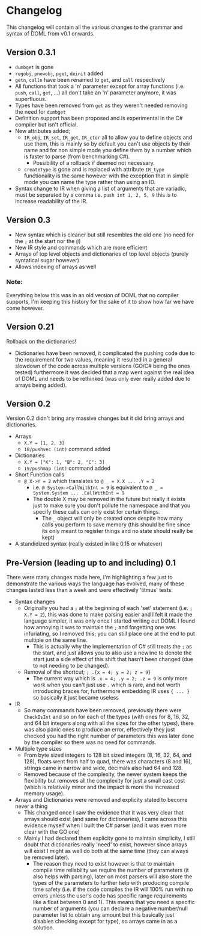 # Changelog

This changelog will contain all the various changes to the grammar and syntax of DOML from v0.1 onwards.

## Version 0.3.1

- `dumbget` is gone
- `regobj`, `pnewobj`, `pget`, `deinit` added
- `getn`, `calln` have been renamed to `get`, and `call` respectively
- All functions that took a 'n' parameter except for array functions (i.e. `push`, `call`, `get`, ...) all don't take an 'n' parameter anymore, it was superfluous.
- Types have been removed from `get` as they weren't needed removing the need for `dumbget`
- Definition support has been proposed and is experimental in the C# compiler but isn't official.
- New attributes added;
  - `IR_obj`, `IR_set`, `IR_get`, `IR_ctor` all to allow you to define objects and use them, this is mainly so by default you can't use objects by their name and for non simple mode you define them by a number which is faster to parse (from benchmarking C#).
    - Possibility of a rollback if deemed not necessary.
  - `createType` is gone and is replaced with attribute `IR_type` functionality is the same however with the exception that in simple mode you can name the type rather than using an ID.
- Syntax change to IR when giving a list of arguments that are variadic, must be separated by a comma i.e. `push int 1, 2, 5, 9` this is to increase readability of the IR.

## Version 0.3

- New syntax which is cleaner but still resembles the old one (no need for the `;` at the start nor the `@`)
- New IR style and commands which are more efficient
- Arrays of top level objects and dictionaries of top level objects (purely syntatical sugar however)
- Allows indexing of arrays as well

### Note:

Everything below this was in an old version of DOML that no compiler supports, I'm keeping this history for the sake of it to show how far we have come however.

## Version 0.21

Rollback on the dictionaries!
- Dictionaries have been removed, it complicated the pushing code due to the requirement for two values, meaning it resulted in a general slowdown of the code across multiple versions (GO/C# being the ones tested) furthermore it was decided that a map went against the real idea of DOML and needs to be rethinked (was only ever really added due to arrays being added).

## Version 0.2

Version 0.2 didn't bring any massive changes but it did bring arrays and dictionaries.

- Arrays
  - `X.Y = [1, 2, 3]`
  - `18/pushvec (int)` command added
- Dictionaries
  - `X.Y = ["K": 1, "B": 2, "C": 3]`
  - `19/pushmap (int)` command added
- Short Function calls
  - `@ X->Y = 2` which translates to `@ _ = X.X ... .Y = 2`
    - i.e. `@ System->CallWithInt = 9` is equivalent to `@ _ = System.System ... .CallWithInt = 9`
    - The double X may be removed in the future but really it exists just to make sure you don't pollute the namespace and that you specify these calls can only exist for certain things.
      - The `_` object will only be created once despite how many calls you perform to save memory (this should be fine since its only meant to register things and no state should really be kept)
- A standidized syntax (really existed in like 0.15 or whatever)

## Pre-Version (leading up to and including) 0.1

There were many changes made here, I'm highlighting a few just to demonstrate the various ways the language has evolved, many of these changes lasted less than a week and were effectively 'litmus' tests.

- Syntax changes
  - Originally you had a `;` at the beginning of each 'set' statement (i.e. `; X.Y = 2`),
  this was done to make parsing easier and I felt it made the language simpler, it was only once I started writing out DOML I found how annoying it was to maintain the `;` and forgetting one was infuriating, so I removed this; you can still place one at the end to put multiple on the same line.
    - This is actually why the implementation of C# still treats the `;` as the start, and just allows you to also use a newline to denote the start just a side effect of this shift that hasn't been changed (due to not needing to be changed).
  - Removal of the shortcut; `; .{x = 4; y = 2; z = 9}`
    - The current way which is `.x = 4; .y = 2; .z = 9` is only more work when you can't just use `.` which is rare, and not worth introducing braces for, furthermore embedding IR uses `{ ... }` so basically it just became useless
- IR
  - So many commands have been removed, previously there were `CheckIsInt` and so on for each of the types (with ones for 8, 16, 32, and 64 bit integers along with all the sizes for the other types), there was also panic ones to produce an error, effectively they just checked you had the right number of parameters this was later done by the compiler so there was no need for commands.
- Multiple type sizes
  - From byte sized integers to 128 bit sized integers (8, 16, 32, 64, and 128), floats went from half to quad, there was characters (8 and 16), strings came in narrow and wide, decimals also had 64 and 128.
  - Removed because of the complexity, the newer system keeps the flexibility but removes all the complexity for just a small cast cost (which is relatively minor and the impact is more the increased memory usage).
- Arrays and Dictionaries were removed and explicity stated to become never a thing
  - This changed once I saw the evidence that it was very clear that arrays should exist (and same for dictionaries), I came across this evidence myself when I built the C# parser (and it was even more clear with the GO one)
  - Mainly I had declared them explicity gone to maintain simplicity, I still doubt that dictionaries really 'need' to exist, however since arrays will exist I might as well do both at the same time (they can always be removed later).
    - The reason they need to exist however is that to maintain compile time reliability we require the number of parameters (it also helps with parsing), later on most parsers will also store the types of the parameters to further help with producing compile time safety (i.e. if the code compiles the IR will 100% run with no errors unless the user's code has specific range requirements like a float between 0 and 1).  This means that you need a specific number of arguments (you can declare a negative number/null parameter list to obtain any amount but this basically just disables checking except for type), so arrays came in as a solution.
